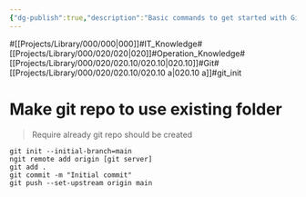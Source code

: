 ```yaml
---
{"dg-publish":true,"description":"Basic commands to get started with Git","permalink":"/projects/library/000/020/020-10/020-10-a/","dgPassFrontmatter":true,"noteIcon":"0","created":"2024-02-23T13:26:21.493+09:00","updated":"2024-04-11T00:10:52.263+09:00"}
---
```


#[[Projects/Library/000/000\|000]]#IT_Knowledge#[[Projects/Library/000/020/020\|020]]#Operation_Knowledge#[[Projects/Library/000/020/020.10/020.10\|020.10]]#Git#[[Projects/Library/000/020/020.10/020.10 a\|020.10 a]]#git_init








# Make git repo to use existing folder
> Require already git repo should be created
```
git init --initial-branch=main
ngit remote add origin [git server]
git add .
git commit -m "Initial commit"
git push --set-upstream origin main
```